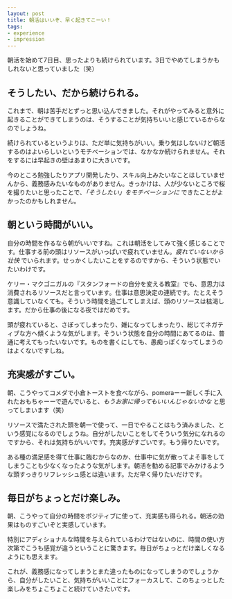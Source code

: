 ```yaml
---
layout: post
title: 朝活はいいぞ、早く起きてこーい！
tags: 
- experience
- impression
---
```


朝活を始めて7日目、思ったよりも続けられています。3日でやめてしまうかもしれないと思っていました（笑）

そうしたい、だから続けられる。
----

これまで、朝は苦手だとずっと思い込んできました。それがやってみると意外に起きることができてしまうのは、そうすることが気持ちいいと感じているからなのでしょうね。

続けられているというよりは、ただ単に気持ちがいい。乗り気はしないけど朝活するのはよいらしいというモチベーションでは、なかなか続けられません。それをするには早起きの壁はあまりに大きいです。

今のところ勉強したりアプリ開発したり、スキル向上みたいなことはしていませんから、義務感みたいなものがありません。きっかけは、人が少ないところで桜を撮りたいと思ったことで、*「そうしたい」をモチベーションに* できたことがよかったのかもしれません。

朝という時間がいい。
----

自分の時間を作るなら朝がいいですね。これは朝活をしてみて強く感じることです。仕事する前の頭はリソースがいっぱいで疲れていません。*疲れていないから壮快* でいられます。せっかくしたいことをするのですから、そういう状態でいたいわけです。

ケリー・マクゴニガルの『スタンフォードの自分を変える教室』でも、意思力は消費されるリソースだと言っています。仕事は意思決定の連続です。たとえそう意識していなくても。そういう時間を過ごしてしまえば、頭のリソースは枯渇します。だから仕事の後になる夜ではだめです。

頭が疲れていると、さぼってしまったり、雑になってしまったり、総じてネガティブな方へ傾くような気がします。そういう状態を自分の時間にあてるのは、普通に考えてもったいないです。ものを書くにしても、愚痴っぽくなってしまうのはよくないですしね。

充実感がすごい。
----

朝、こうやってコメダで小倉トーストを食べながら、pomeraーー新しく手に入れたおもちゃーーで遊んでいると、*もうお家に帰ってもいいんじゃないかな* と思ってしまいます（笑）

リソースで満たされた頭を朝一で使って、一日でやることはもう済みました、という感覚になるのでしょうね。自分がしたいことをしてそういう気分になれるのですから、それは気持ちがいいです。充実感がすごいです。もう帰りたいです。

ある種の満足感を得て仕事に臨むからなのか、仕事中に気が散ってよそ事をしてしまうことも少なくなったような気がします。朝活を勧める記事でみかけるような頭すっきりリフレッシュ感とは違います。ただ早く帰りたいだけです。

毎日がちょっとだけ楽しみ。
----

朝、こうやって自分の時間をポジティブに使って、充実感も得られる。朝活の効果はものすごいぞと実感しています。

特別にアディショナルな時間を与えられているわけではないのに、時間の使い方次第でこうも感覚が違うということに驚きます。毎日がちょっとだけ楽しくなるようにも思えます。

これが、義務感になってしまうとまた違ったものになってしまうのでしょうから、自分がしたいこと、気持ちがいいことにフォーカスして、このちょっとした楽しみをちょこちょこと続けていきたいです。